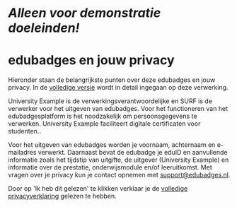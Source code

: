 # *Alleen voor demonstratie doeleinden!*
# edubadges en jouw privacy

Hieronder staan de belangrijkste punten over deze edubadges en jouw privacy. In de [volledige versie](https://raw.githubusercontent.com/edubadges/privacy/master/university-example.org/formal-edubadges-agreement-nl.md) wordt in detail ingegaan op deze verwerking.

University Example is de verwerkingsverantwoordelijke en SURF is de verwerker voor het uitgeven van edubadges. Voor het functioneren van het edubadgesplatform is het noodzakelijk om persoonsgegevens te verwerken. University Example faciliteert digitale certificaten voor studenten..

Voor het uitgeven van edubadges worden je voornaam, achternaam en e-mailadres verwerkt. Daarnaast bevat de edubadge je eduID en aanvullende informatie zoals het tijdstip van uitgifte, de uitgever (University Example) en informatie over de prestatie, onderwijsmodule en/of leeruitkomst. Met vragen over je privacy kun je contact opnemen met [support@edubadges.nl](mailto:support@edubadges.nl).

Door op 'Ik heb dit gelezen' te klikken verklaar je de [volledige privacyverklaring](https://raw.githubusercontent.com/edubadges/privacy/master/university-example.org/formal-edubadges-agreement-nl.md) gelezen te hebben.